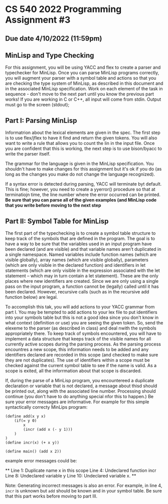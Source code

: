 # CS 540 2022 Programming Assignment #3
## Due date 4/10/2022 (11:59pm)

## MinLisp and Type Checking

For this assignment, you will be using YACC and flex to create a parser and 
typechecker for MinLisp. Once you can parse MinLisp programs correctly, you will 
augment your parser with a symbol table and actions so that you are checking the
type system of MinLisp, as described in this document and in the associated MinLisp
specification. Work on each element of the task in sequence - don't move to the next
part until you know the previous part works! If you are working in C or C++, all input
will come from stdin. Output must go to the screen (stdout);

## Part I: Parsing MinLisp

Informatrion about the lexical elements are given in the spec. The first step is to 
use flex/jflex to have it find and return the given tokens. You will also want to
write a rule that allows you to count the lin in the input file. Once you are confident
that this is working, the next step is to use bison/byacc to write the parser itself.

The grammar for the language is given in the MinLisp specification. You shouldn't have
to make changes for this assignment but it's ok if you do (as long as the changes you
make do not change the language recognized).

If a syntax error is detected during parsing, YACC will terminate byt default. This is
fine; however, you need to create a yyerror() procedure so that at terminatiojn time, 
the line number where the error occurred can be printed. __Be sure that you can parse
all of the given examples (and MinLisp code that you write before moving to the next
step__

## Part II: Symbol Table for MinLisp
The first part of the typechecking is to create a symbol table structure to keep track of the 
symbols that are defined in the program. The goal is to have a way to be sure that the variables 
used in an input program have been declared (and are visible) and that variable names aren’t 
duplicated in a single namespace. Named variables include function names (which are visible 
globally), array names (which are visible globally), parameters (which are only visible in the 
declared function) and identifiers in let statements (which are only visible in the expression 
associated with the let statement – which may in turn contain a let statement). These are the only
places where new identifiers are created. Since we are only using a single pass on the input 
program, a function cannot be (legally) called until it has been declared. However, recursive calls 
(such as in the recursive add function below) are legal.
 

To accomplish this tak, you will add actions to your YACC grammar from part I. You may be tempted to add actions to your lex file to put identifiers into your symbols table but this is not a good idea since you don't know in what context (definition or use) you are seeing the given token. So, send the elexeme to the parser (as described in class) and deal nwith the symbols appropriately there. To keep track of symbols encountered, you will have to implement a data structure that keeps track of the visible names for all currently active scopes during the parsing process. As the parsing process encountres a new scope, this information needs to be added and any identifiers declared are recorded in this scope (and checked to make sure they are not duplicates). The use of identifiers within a scope must be checked against the current symbol table to see if the name is valid. As a scope is exited, all the inforrmation about that scope is discarded. 

If, during the parse of a MinLisp program, you encountereed a duplicate declaration or variable that is not declared, a message about thisd should be printed out, along with the associated line number. Processing should continue (you don't have to do anything special nfor this to happen.) Be sure your error messages are informative. For example for this simple syntactically correcty MinLips program:

```MinLisp
(define add(x y x) 
    (if(= y 0)
        x
        (incr (add x (- y 1)))
    )
)
(define incr(x) (+ x y))

(define main() (add x 2))
```

example error messages could be:

**
Line 1: Duplicate name x in this scope
Line 4: Undeclared function incr
Line 8: Undeclared variable y
Line 10: Undeclared variable x.
**

Note: Generating incorrect messages is also an error. For example, in line 4, `incr` is unknown but `add` should be known and in your symbol table. Be sure that this part works before moving to part III.